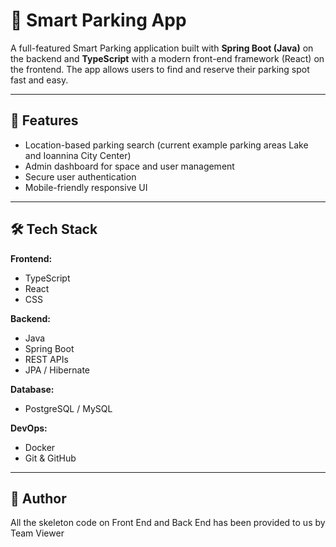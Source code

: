# 🚗 Smart Parking App

A full-featured Smart Parking application built with **Spring Boot (Java)** on the backend and **TypeScript** with a modern front-end framework (React) on the frontend. The app allows users to find and reserve their parking spot fast and easy.

---

## 🧩 Features

- Location-based parking search (current example parking areas Lake and Ioannina City Center)
- Admin dashboard for space and user management
- Secure user authentication
- Mobile-friendly responsive UI

---

## 🛠 Tech Stack

**Frontend:**
- TypeScript
- React
- CSS

**Backend:**
- Java
- Spring Boot
- REST APIs
- JPA / Hibernate

**Database:**
- PostgreSQL / MySQL

**DevOps:**
- Docker
- Git & GitHub

---
## 👤 Author
  All the skeleton code on Front End and Back End has been provided to us by Team Viewer

